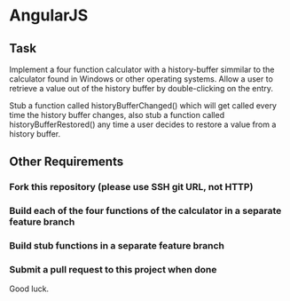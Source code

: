 # AngularJS

## Task
Implement a four function calculator with a history-buffer simmilar to the calculator found in Windows or other operating systems. Allow a user to retrieve a value out of the history buffer by double-clicking on the entry. 

Stub a function called historyBufferChanged() which will get called every time the history buffer changes, also stub a function called historyBufferRestored() any time a user decides to restore a value from a history buffer. 

## Other Requirements
### Fork this repository (please use SSH git URL, not HTTP)
### Build each of the four functions of the calculator in a separate feature branch 
### Build stub functions in a separate feature branch
### Submit a pull request to this project when done

Good luck. 

